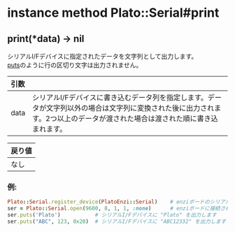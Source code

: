 # instance method Plato::Serial#print

## print(*data) -> nil

シリアルI/Fデバイスに指定されたデータを文字列として出力します。  
[puts](puts.md)のように行の区切り文字は出力されません。

|引数||
|:--|:--|
|data|シリアルI/Fデバイスに書き込むデータ列を指定します。データが文字列以外の場合は文字列に変換された後に出力されます。2つ以上のデータが渡された場合は渡された順に書き込まれます。|

|戻り値|
|:--|
|なし|

### 例:
```Ruby
Plato::Serial.register_device(PlatoEnzi::Serial)    # enziボードのシリアルI/Fデバイスクラスを登録します
ser = Plato::Serial.open(9600, 8, 1, 1, :none)      # enziボードに接続されたシリアルI/Fデバイスをオープンします
ser.puts('Plato')           # シリアルI/Fデバイスに "Plato" を出力します
ser.puts("ABC", 123, 0x20)  # シリアルI/Fデバイスに "ABC12332" を出力します
```
